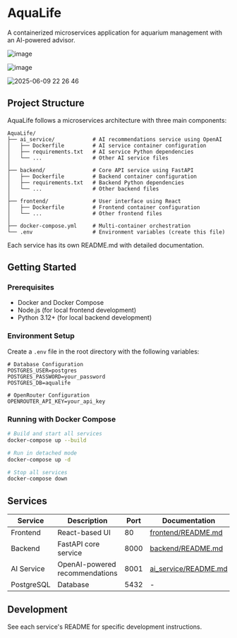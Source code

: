 # AquaLife

A containerized microservices application for aquarium management with an AI-powered advisor.

![image](https://github.com/user-attachments/assets/d942ce66-923b-4595-acb0-0cbbf4220e1e)

![image](https://github.com/user-attachments/assets/9ceacfd1-c283-4ec8-b6d3-96a9ec0efc22)

![2025-06-09 22 26 46](https://github.com/user-attachments/assets/d99479d2-014a-4938-b107-bec6cd0806d8)


## Project Structure

AquaLife follows a microservices architecture with three main components:

```
AquaLife/
├── ai_service/            # AI recommendations service using OpenAI
│   ├── Dockerfile         # AI service container configuration
│   ├── requirements.txt   # AI service Python dependencies
│   └── ...                # Other AI service files
│
├── backend/               # Core API service using FastAPI
│   ├── Dockerfile         # Backend container configuration
│   ├── requirements.txt   # Backend Python dependencies  
│   └── ...                # Other backend files
│
├── frontend/              # User interface using React
│   ├── Dockerfile         # Frontend container configuration
│   └── ...                # Other frontend files
│
├── docker-compose.yml     # Multi-container orchestration
└── .env                   # Environment variables (create this file)
```

Each service has its own README.md with detailed documentation.

## Getting Started

### Prerequisites

- Docker and Docker Compose
- Node.js (for local frontend development)
- Python 3.12+ (for local backend development)

### Environment Setup

Create a `.env` file in the root directory with the following variables:

```
# Database Configuration
POSTGRES_USER=postgres
POSTGRES_PASSWORD=your_password
POSTGRES_DB=aqualife

# OpenRouter Configuration 
OPENROUTER_API_KEY=your_api_key
```

### Running with Docker Compose

```bash
# Build and start all services
docker-compose up --build

# Run in detached mode
docker-compose up -d

# Stop all services
docker-compose down
```

## Services

| Service | Description | Port | Documentation |
|---------|-------------|------|---------------|
| Frontend | React-based UI | 80 | [frontend/README.md](frontend/README.md) |
| Backend | FastAPI core service | 8000 | [backend/README.md](backend/README.md) |
| AI Service | OpenAI-powered recommendations | 8001 | [ai_service/README.md](ai_service/README.md) |
| PostgreSQL | Database | 5432 | - |

## Development

See each service's README for specific development instructions.

